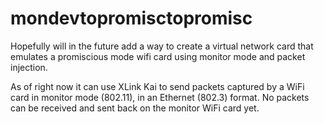 # mondevtopromisctopromisc
Hopefully will in the future add a way to create a virtual network card that emulates a promiscious mode wifi card using monitor mode and packet injection.

As of right now it can use XLink Kai to send packets captured by a WiFi card in monitor mode (802.11), in an Ethernet (802.3) format. 
No packets can be received and sent back on the monitor WiFi card yet.
